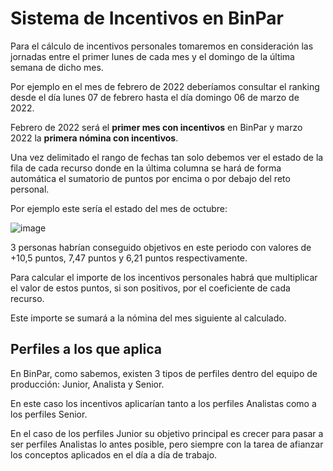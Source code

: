 # Sistema de Incentivos en BinPar

Para el cálculo de incentivos personales tomaremos en consideración las jornadas entre el primer lunes de cada mes y el domingo de la última semana de dicho mes.

Por ejemplo en el mes de febrero de 2022 deberíamos consultar el ranking desde el día lunes 07 de febrero hasta el día domingo 06 de marzo de 2022.

Febrero de 2022 será el **primer mes con incentivos** en BinPar y marzo 2022 la **primera nómina con incentivos**.

Una vez delimitado el rango de fechas tan solo debemos ver el estado de la fila de cada recurso donde en la última columna se hará de forma automática el sumatorio de puntos por encima o por debajo del reto personal.

Por ejemplo este sería el estado del mes de octubre:

![image](https://user-images.githubusercontent.com/17255550/155086330-042039b4-41b9-4561-8c97-0d16dba5f19f.png)

3 personas habrían conseguido objetivos en este periodo con valores de +10,5 puntos, 7,47 puntos y 6,21 puntos respectivamente.

Para calcular el importe de los incentivos personales habrá que multiplicar el valor de estos puntos, si son positivos, por el coeficiente de cada recurso.

Este importe se sumará a la nómina del mes siguiente al calculado.

## Perfiles a los que aplica

En BinPar, como sabemos, existen 3 tipos de perfiles dentro del equipo de producción: Junior, Analista y Senior.

En este caso los incentivos aplicarían tanto a los perfiles Analistas como a los perfiles Senior.

En el caso de los perfiles Junior su objetivo principal es crecer para pasar a ser perfiles Analistas lo antes posible, pero siempre con la tarea de afianzar los conceptos aplicados en el día a día de trabajo.
